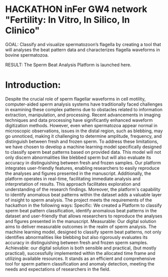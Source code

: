 
# HACKATHON inFer GW4 network "Fertility: In Vitro, In Silico, In Clinico"

GOAL: Classify and visualize spermatozoon’s flagella by creating a tool that will analyses the beat pattern data and characterizes flagella waveforms in bovine spermatozoa.


RESULT: The Sperm Beat Analysis Platform is launched here.

# Introduction: 

Despite the crucial role of sperm flagellar waveforms in cell motility, computer-aided sperm analysis systems have traditionally faced challenges in examining these complex patterns due to obstacles related to information extraction, manipulation, and processing. Recent advancements in imaging techniques and data processing have significantly enhanced waveform digitization methods. However, even when spermatozoa appear normal in microscopic observations, issues in the distal region, such as blebbing, may go unnoticed, making it challenging to determine amplitude, frequency, and distinguish between fresh and frozen sperm. To address these limitations, we have chosen to develop a machine learning model specifically designed to classify sperm beat patterns based on provided data. This model will not only discern abnormalities like blebbed sperm but will also evaluate its accuracy in distinguishing between fresh and frozen samples. Our platform integrates user-friendly features, enabling researchers to easily reproduce the analyses and figures presented in the manuscript. Additionally, the platform operates in real-time, facilitating immediate analysis and interpretation of results. 
This approach facilitates exploration and understanding of the research findings. Moreover, the platform's capability to identify anomalous beat patterns within the dataset adds a valuable layer of insight to sperm analysis.
The project meets the requirements of the hackathon in the following ways:
Specific: We created a Platform to classify sperm beat pattern classification, identify anomalous beat patterns in the dataset and user-friendly that allows researchers to reproduce the analyses and figures presented in the manuscript.
Measurable: Our digital solution aims to deliver measurable outcomes in the realm of sperm analysis. The machine learning model, designed to classify sperm beat patterns, not only identifies abnormalities like blebbing but also rigorously evaluates its accuracy in distinguishing between fresh and frozen sperm samples. 
Achievable: our digital solution is both sensible and practical, (but mostly practical), successfully implemented within the allocated time frame and utilizing available resources. It stands as an efficient and comprehensive tool for sperm pattern classification and anomaly detection, meeting the needs and expectations of researchers in the field.
